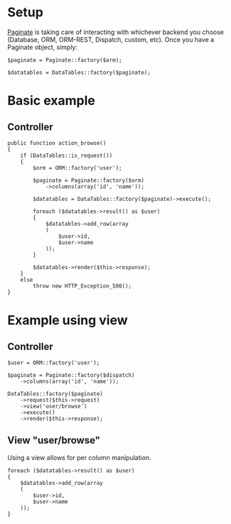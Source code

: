 # Setup

[Paginate](https://github.com/morgan/kohana-paginate) is taking care of interacting with 
whichever backend you choose (Database, ORM, ORM-REST, Dispatch, custom, etc). Once you have a Paginate 
object, simply:

	$paginate = Paginate::factory($orm);
	
	$datatables = DataTables::factory($paginate);
	
# Basic example

## Controller

	public function action_browse()
	{
		if (DataTables::is_request())
		{		
			$orm = ORM::factory('user');
	
			$paginate = Paginate::factory($orm)
				->columns(array('id', 'name'));
	
			$datatables = DataTables::factory($paginate)->execute();
			
			foreach ($datatables->result() as $user)
			{
				$datatables->add_row(array
				(
					$user->id,
					$user->name
				));
			}			

			$datatables->render($this->response);
		}
		else
			throw new HTTP_Exception_500();	
	}
	
# Example using view

## Controller
	
	$user = ORM::factory('user');
	
	$paginate = Paginate::factory($dispatch)
		->columns(array('id', 'name'));
	
	DataTables::factory($paginate)
		->request($this->request)
		->view('user/browse')
		->execute()
		->render($this->response);
				
## View "user/browse"

Using a view allows for per column manipulation.

	foreach ($datatables->result() as $user)
	{
		$datatables->add_row(array
		(
			$user->id,
			$user->name
		));
	}

